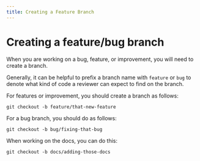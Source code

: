 ```yaml
---
title: Creating a Feature Branch
---
```


# Creating a feature/bug branch

When you are working on a bug, feature, or improvement, you will need to create
a branch.

Generally, it can be helpful to prefix a branch name with `feature` or `bug` to
denote what kind of code a reviewer can expect to find on the branch.

For features or improvement, you should create a branch as follows:

```
git checkout -b feature/that-new-feature
```

For a bug branch, you should do as follows:

```
git checkout -b bug/fixing-that-bug
```

When working on the docs, you can do this:

```
git checkout -b docs/adding-those-docs
```
